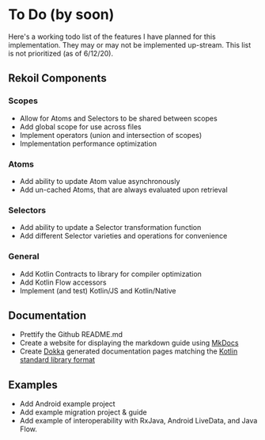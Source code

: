 # To Do (by soon)

Here's a working todo list of the features I have planned for this implementation. They may or may not be implemented up-stream.
This list is not prioritized (as of 6/12/20).

## Rekoil Components

### Scopes
* Allow for Atoms and Selectors to be shared between scopes
* Add global scope for use across files
* Implement operators (union and intersection of scopes)
* Implementation performance optimization

### Atoms
* Add ability to update Atom value asynchronously
* Add un-cached Atoms, that are always evaluated upon retrieval

### Selectors
* Add ability to update a Selector transformation function
* Add different Selector varieties and operations for convenience

### General
* Add Kotlin Contracts to library for compiler optimization
* Add Kotlin Flow accessors
* Implement (and test) Kotlin/JS and Kotlin/Native

## Documentation
* Prettify the Github README.md
* Create a website for displaying the markdown guide using [MkDocs](https://squidfunk.github.io/mkdocs-material/getting-started/#installation)
* Create [Dokka](https://github.com/Kotlin/dokka) generated documentation pages matching the [Kotlin standard library format](https://kotlin.github.io/kotlinx.coroutines/)

## Examples
* Add Android example project
* Add example migration project & guide
* Add example of interoperability with RxJava, Android LiveData, and Java Flow.